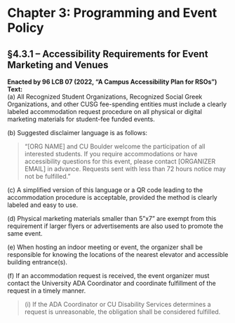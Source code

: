 # Chapter 3: Programming and Event Policy

## §4.3.1 – Accessibility Requirements for Event Marketing and Venues  
**Enacted by 96 LCB 07 (2022, “A Campus Accessibility Plan for RSOs”)**  
**Text:**  
(a) All Recognized Student Organizations, Recognized Social Greek Organizations, and other CUSG fee-spending entities must include a clearly labeled accommodation request procedure on all physical or digital marketing materials for student-fee funded events.

(b) Suggested disclaimer language is as follows:  
> “[ORG NAME] and CU Boulder welcome the participation of all interested students. If you require accommodations or have accessibility questions for this event, please contact [ORGANIZER EMAIL] in advance. Requests sent with less than 72 hours notice may not be fulfilled.”

(c) A simplified version of this language or a QR code leading to the accommodation procedure is acceptable, provided the method is clearly labeled and easy to use.

(d) Physical marketing materials smaller than 5”x7” are exempt from this requirement if larger flyers or advertisements are also used to promote the same event.

(e) When hosting an indoor meeting or event, the organizer shall be responsible for knowing the locations of the nearest elevator and accessible building entrance(s).

(f) If an accommodation request is received, the event organizer must contact the University ADA Coordinator and coordinate fulfillment of the request in a timely manner.  
> (i) If the ADA Coordinator or CU Disability Services determines a request is unreasonable, the obligation shall be considered fulfilled.

